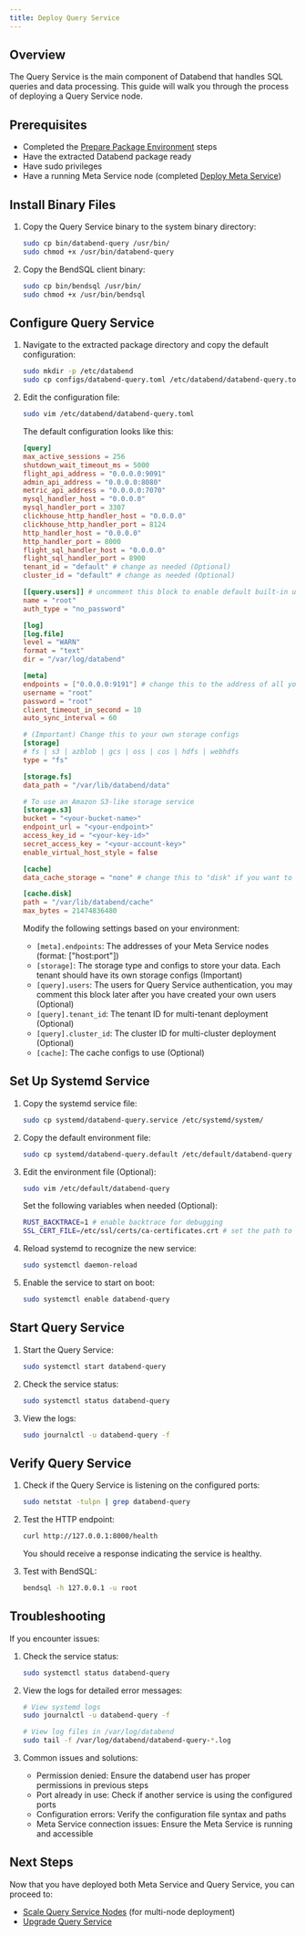 ```yaml
---
title: Deploy Query Service
---
```


## Overview

The Query Service is the main component of Databend that handles SQL queries and data processing. This guide will walk you through the process of deploying a Query Service node.

## Prerequisites

- Completed the [Prepare Package Environment](01-prepare.md) steps
- Have the extracted Databend package ready
- Have sudo privileges
- Have a running Meta Service node (completed [Deploy Meta Service](02-deploy-metasrv.md))

## Install Binary Files

1. Copy the Query Service binary to the system binary directory:
   ```bash
   sudo cp bin/databend-query /usr/bin/
   sudo chmod +x /usr/bin/databend-query
   ```

2. Copy the BendSQL client binary:
   ```bash
   sudo cp bin/bendsql /usr/bin/
   sudo chmod +x /usr/bin/bendsql
   ```

## Configure Query Service

1. Navigate to the extracted package directory and copy the default configuration:
   ```bash
   sudo mkdir -p /etc/databend
   sudo cp configs/databend-query.toml /etc/databend/databend-query.toml
   ```

2. Edit the configuration file:
   ```bash
   sudo vim /etc/databend/databend-query.toml
   ```

   The default configuration looks like this:
   ```toml
   [query]
   max_active_sessions = 256
   shutdown_wait_timeout_ms = 5000
   flight_api_address = "0.0.0.0:9091"
   admin_api_address = "0.0.0.0:8080"
   metric_api_address = "0.0.0.0:7070"
   mysql_handler_host = "0.0.0.0"
   mysql_handler_port = 3307
   clickhouse_http_handler_host = "0.0.0.0"
   clickhouse_http_handler_port = 8124
   http_handler_host = "0.0.0.0"
   http_handler_port = 8000
   flight_sql_handler_host = "0.0.0.0"
   flight_sql_handler_port = 8900
   tenant_id = "default" # change as needed (Optional)
   cluster_id = "default" # change as needed (Optional)

   [[query.users]] # uncomment this block to enable default built-in user "root"
   name = "root"
   auth_type = "no_password"

   [log]
   [log.file]
   level = "WARN"
   format = "text"
   dir = "/var/log/databend"

   [meta]
   endpoints = ["0.0.0.0:9191"] # change this to the address of all your Meta Service nodes
   username = "root"
   password = "root"
   client_timeout_in_second = 10
   auto_sync_interval = 60

   # (Important) Change this to your own storage configs
   [storage]
   # fs | s3 | azblob | gcs | oss | cos | hdfs | webhdfs
   type = "fs"

   [storage.fs]
   data_path = "/var/lib/databend/data"

   # To use an Amazon S3-like storage service
   [storage.s3]
   bucket = "<your-bucket-name>"
   endpoint_url = "<your-endpoint>"
   access_key_id = "<your-key-id>"
   secret_access_key = "<your-account-key>"
   enable_virtual_host_style = false

   [cache]
   data_cache_storage = "none" # change this to "disk" if you want to enable local disk cache

   [cache.disk]
   path = "/var/lib/databend/cache"
   max_bytes = 21474836480
   ```

   Modify the following settings based on your environment:
   - `[meta].endpoints`: The addresses of your Meta Service nodes (format: ["host:port"])
   - `[storage]`: The storage type and configs to store your data. Each tenant should have its own storage configs (Important)
   - `[query].users`: The users for Query Service authentication, you may comment this block later after you have created your own users (Optional)
   - `[query].tenant_id`: The tenant ID for multi-tenant deployment (Optional)
   - `[query].cluster_id`: The cluster ID for multi-cluster deployment (Optional)
   - `[cache]`: The cache configs to use (Optional)

## Set Up Systemd Service

1. Copy the systemd service file:
   ```bash
   sudo cp systemd/databend-query.service /etc/systemd/system/
   ```

2. Copy the default environment file:
   ```bash
   sudo cp systemd/databend-query.default /etc/default/databend-query
   ```

3. Edit the environment file (Optional):
   ```bash
   sudo vim /etc/default/databend-query
   ```

   Set the following variables when needed (Optional):
   ```bash
   RUST_BACKTRACE=1 # enable backtrace for debugging
   SSL_CERT_FILE=/etc/ssl/certs/ca-certificates.crt # set the path to the CA certificate file if you are using custom CA certificate
   ```

4. Reload systemd to recognize the new service:
   ```bash
   sudo systemctl daemon-reload
   ```

5. Enable the service to start on boot:
   ```bash
   sudo systemctl enable databend-query
   ```

## Start Query Service

1. Start the Query Service:
   ```bash
   sudo systemctl start databend-query
   ```

2. Check the service status:
   ```bash
   sudo systemctl status databend-query
   ```

3. View the logs:
   ```bash
   sudo journalctl -u databend-query -f
   ```

## Verify Query Service

1. Check if the Query Service is listening on the configured ports:
   ```bash
   sudo netstat -tulpn | grep databend-query
   ```

2. Test the HTTP endpoint:
   ```bash
   curl http://127.0.0.1:8000/health
   ```

   You should receive a response indicating the service is healthy.

3. Test with BendSQL:
   ```bash
   bendsql -h 127.0.0.1 -u root
   ```

## Troubleshooting

If you encounter issues:

1. Check the service status:
   ```bash
   sudo systemctl status databend-query
   ```

2. View the logs for detailed error messages:
   ```bash
   # View systemd logs
   sudo journalctl -u databend-query -f

   # View log files in /var/log/databend
   sudo tail -f /var/log/databend/databend-query-*.log
   ```

3. Common issues and solutions:
   - Permission denied: Ensure the databend user has proper permissions in previous steps
   - Port already in use: Check if another service is using the configured ports
   - Configuration errors: Verify the configuration file syntax and paths
   - Meta Service connection issues: Ensure the Meta Service is running and accessible

## Next Steps

Now that you have deployed both Meta Service and Query Service, you can proceed to:
- [Scale Query Service Nodes](05-scale-query.md) (for multi-node deployment)
- [Upgrade Query Service](07-upgrade-query.md) 
